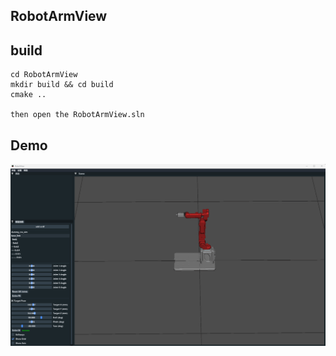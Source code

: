 ## RobotArmView

## build

```shell
cd RobotArmView
mkdir build && cd build
cmake ..

then open the RobotArmView.sln
```

## Demo

![image-20241214023126978](pic/demoik.gif)